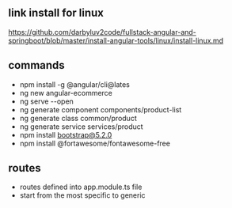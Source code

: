 ## link install for linux
https://github.com/darbyluv2code/fullstack-angular-and-springboot/blob/master/install-angular-tools/linux/install-linux.md

## commands
  - npm install -g @angular/cli@lates
  - ng new angular-ecommerce
  - ng serve --open
  - ng generate component components/product-list
  - ng generate class common/product
  - ng generate service services/product
  - npm install bootstrap@5.2.0
  -  npm install @fortawesome/fontawesome-free
## routes
  - routes defined into app.module.ts file 
  - start from the most specific to generic


